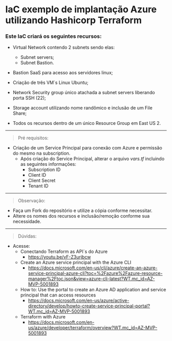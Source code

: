 # IaC exemplo de implantação Azure utilizando Hashicorp Terraform

### **Este IaC criará os seguintes recursos:**

* Virtual Network contendo 2 subnets sendo elas:
  * Subnet servers;
  * Subnet Bastion.

* Bastion SaaS para acesso aos servidores linux;
* Criação de três VM´s Linux Ubuntu;
* Network Security group único atachada a subnet servers liberando porta SSH (22);
* Storage account utilizando nome randômico e inclusão de um File Share;
* Todos os recursos dentro de um único Resource Group em East US 2.
---
> Pré requisitos:
- Criação de um Service Principal para conexão com Azure e permissão do mesmo na subscription.
  * Após criação do Service Principal, alterar o arquivo *vars.tf* incluindo as seguintes informações:
    * Subscription ID
    * Client ID
    * Client Secret
    * Tenant ID
---
> Observação:
- Faça um Fork do repositório e utilize a cópia conforme necessitar.
- Altere os nomes dos recursos e inclusão/remoção conforme sua necessidade.
---
> Dúvidas:
- Acesse:
  - Conectando Terraform as API´s do Azure
    * https://youtu.be/vF-Z3urjbcw
  - Create an Azure service principal with the Azure CLI
    * https://docs.microsoft.com/en-us/cli/azure/create-an-azure-service-principal-azure-cli?toc=%2Fazure%2Fazure-resource-manager%2Ftoc.json&view=azure-cli-latest?WT.mc_id=AZ-MVP-5001893
  - How to: Use the portal to create an Azure AD application and service principal that can access resources
    *  https://docs.microsoft.com/en-us/azure/active-directory/develop/howto-create-service-principal-portal?WT.mc_id=AZ-MVP-5001893
  - Terraform with Azure
    * https://docs.microsoft.com/en-us/azure/developer/terraform/overview?WT.mc_id=AZ-MVP-5001893
